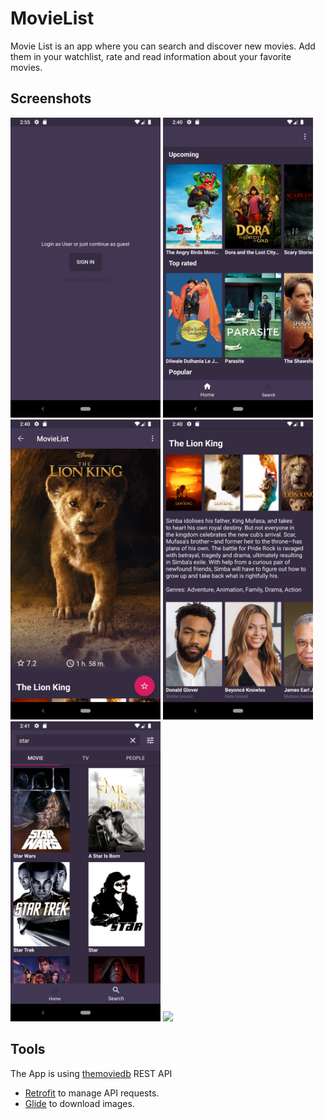 # MovieList
Movie List is an app where you can search and discover new movies.
Add them in your watchlist, rate and read information about your favorite movies.

## Screenshots
<img src="images/auth.png" width = 240> <img src="images/home.png" width = 240>
<img src="images/movie_top.png" width = 240> <img src="images/movie_bottom.png" width = 240>
<img src="images/search.png" width = 240> <img src="images/poster.png" width = 240>

## Tools
The App is using [themoviedb](https://www.themoviedb.org) REST API
- [Retrofit](https://square.github.io/retrofit) to manage API requests.
- [Glide](https://bumptech.github.io/glide) to download images.
